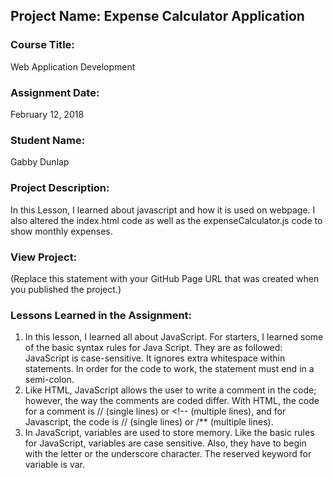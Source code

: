 ## Project Name:  Expense Calculator Application

### Course Title:
Web Application Development

### Assignment Date:  
February 12, 2018

### Student Name:  
Gabby Dunlap

### Project Description:
In this Lesson, I learned about javascript and how it is used on webpage. I also altered the index.html code as well as the expenseCalculator.js code to show monthly expenses. 

### View Project:
(Replace this statement with your GitHub Page URL that was created when you 
 published the project.)

### Lessons Learned in the Assignment:
1. In this lesson, I learned all about JavaScript. For starters, I learned some of the basic syntax rules for Java Script. They are as followed: JavaScript is case-sensitive. It ignores extra whitespace within statements. In order for the code to work, the statement must end in a semi-colon. 
2. Like HTML, JavaScript allows the user to write a comment in the code; however, the way the comments are coded differ. With HTML, the code for a comment is // (single lines) or <!-- (multiple lines), and for Javascript, the code is // (single lines) or /** (multiple lines).
3. In JavaScript, variables are used to store memory. Like the basic rules for JavaScript, variables are case sensitive. Also, they have to begin with the letter or the underscore character. The reserved keyword for variable is var. 








